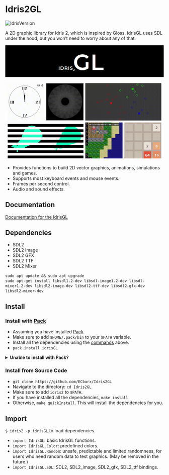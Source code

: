 # Idris2GL

![IdrisVersion](https://img.shields.io/badge/idris2-0.6.0-blue)

A 2D graphic library for Idris 2, which is inspired by Gloss. IdrisGL uses SDL under the hood, but you won’t need to worry about any of that.

![Logo](./Logo.png)

![Contributor Wanted](./IntroPic.png)

- Provides functions to build 2D vector graphics, animations, simulations and games.
- Supports most keyboard events and mouse events.
- Frames per second control.
- Audio and sound effects.

## Documentation

[Documentation for the IdrisGL](https://idrisgl.readthedocs.io/)

## Dependencies

- SDL2
- SDL2 Image
- SDL2 GFX
- SDL2 TTF
- SDL2 Mixer

```
sudo apt update && sudo apt upgrade
sudo apt-get install libsdl1.2-dev libsdl-image1.2-dev libsdl-mixer1.2-dev libsdl2-image-dev libsdl2-ttf-dev libsdl2-gfx-dev libsdl2-mixer-dev
```

## Install

### Install with [Pack](https://github.com/stefan-hoeck/idris2-pack)

- Assuming you have installed [Pack](https://github.com/stefan-hoeck/idris2-pack).
- Make sure to add `$HOME/.pack/bin` to your `$PATH` variable.
- Install all the dependencies using the [commands](#dependencies) above.
- `pack install idrisGL`

<details>
<summary><b>Unable to install with Pack?</b></summary>

- `make[1]: idris2: No such file or directory`
  <br> Make sure to add `$HOME/.pack/bin` to your `$PATH` variable.
  
- Errors caused by `include <SDL....>` or `SDL not found`.
  <br> Install all the dependencies using the [commands](#dependencies) above.
  
- `idris2 -p idrisGL`: Can't load the idrisGL library? or idrisGL not found?
  <br> You may have multiple idris2 installed.
  <br> By default, idrisGL is installed to `$HOME/.pack`. Use `$HOME/.pack/bin/idris2 -p idrisGL` to load this library.
  
- Not on the list?
  <br> Check [Pack Nightly Build](https://github.com/stefan-hoeck/idris2-pack-db) and report an issue if it is related to IdrisGL.

</details>

### Install from Source Code

- `git clone https://github.com/ECburx/Idris2GL`
- Navigate to the directory: `cd Idris2GL`
- Make sure to add `idris2` to `$PATH`.
- If you have installed all the dependencies, `make install`
- Otherwise, `make quickInstall`. This will install the dependencies for you.

## Import

`$ idris2 -p idrisGL` to load dependencies.

- `import IdrisGL`: basic IdrisGL functions.
- `import IdrisGL.Color`: predefined colors.
- `import IdrisGL.Random`: unsafe, predictable and limited randomness, for users who need random data to test graphics. (May be removed in the future.)
- `import IdrisGL.SDL`: SDL2, SDL2_image, SDL2_gfx, SDL2_ttf bindings.

